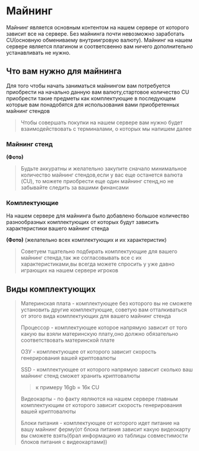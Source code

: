 # Майнинг

Майнинг является основным контентом на нашем сервере от которого зависит все на сервере. 
Без майнинга почти невозможно заработать CU(основную обмениваему внутриигровую валюту).
Майнинг на нашем сервере является плагином и соответсвенно вам ничего дополнительно устанавливать не нужно.

## Что вам нужно для майнинга 

Для того чтобы начать заниматься майнингом вам потребуется приобрести на начально данную вам валюту,стартовое количество CU приобрести такие предметы как комплектующие в последующем которые вам понадобятся для использования вами приобретенных майнинг стендов
> Чтобы совершать покупки на нашем сервере вам нужно будет взаимодействовать с терминалами, о которых мы напишем далее

### Майнинг стенд

**(Фото)**

> Будьте аккуратны и желательно закупите сначало минимальное количество майнинг стендов,если у вас еще останется валюта (CU), то можете приобрести еще один майнинг стенд,но не забывайте следить за вашими финансами

### Комплектующие

На нашем сервере для майнинга было добавлено большое количество разнообразных комплектующих от которых будут зависить характеристики вашего майнинг стенда

**(Фото)** (желательно всех комплектующих и их характеристик)

> Советуем тщательно подбирать комплектующие для вашего майнинг стенда,так же согласовывать все с их характеристиками,вы всегда можете спросить у уже давно играющих на нашем сервере игроков

## Виды комплектующих
> Материнская плата - комплектующее без которого вы не сможете установить другие комплектующие, советую вам отталкиваться от этого вида комплектующих для вашего майнинг стенда
>
> Процессор - комплектующее которое напрямую зависит от того какую вы взяли материнскую плату,оно должно обязательно соответствовать материнской плате
>
> ОЗУ - комплектующее от которого зависит скорость генерирования вашей криптовалюты
>
> SSD - комплектующее от которого напрямую зависит сколько ваш майнинг стенд сможет хранить криптовалюты
>> к примеру 16gb = 16к CU
>
> Видеокарты - по факту являются на нашем сервере главным комплектующим от которого зависит скорость генерирования вашей криптовалюты
>
> Блоки питания - комплектующее от которого идет питание на вашу майнинг ферму(от блока питания зависит какую видеокарту вы сможете взять(брал информацию из таблицы совместимости блоков питания с видеокартами))








